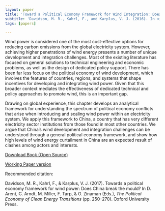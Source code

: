 ```yaml
---
layout: paper
title: 'Toward a Political Economy Framework for Wind Integration: Does China Break the Mould?'
subtitle: 'Davidson, M. R., Kahrl, F., and Karplus, V. J. (2016). In <i>The Political Economy of Clean Energy Transitions.</i>'
tags: [papers]

---
```



Wind power is considered one of the most cost-effective options for reducing carbon emissions from the global electricity system. However, achieving higher penetrations of wind energy presents a number of unique development and integration challenges. Most of the existing literature has focused on general solutions to technical engineering and economic problems, as well as the design of dedicated policy support. There has been far less focus on the political economy of wind development, which involves the features of countries, regions, and systems that shape incentives for developing and integrating wind power. Given that this broader context mediates the effectiveness of dedicated technical and policy approaches to promote wind, this is an important gap.

Drawing on global experience, this chapter develops an analytical framework for understanding the spectrum of political economy conflicts that arise when introducing and scaling wind power within an electricity system. We apply this framework to China, a country that has very different electricity sector institutions from those found in most other countries. We argue that China’s wind development and integration challenges can be understood through a general political economy framework, and show how high levels of wind energy curtailment in China are an expected result of clashes among actors and interests.


[Download Book (Open Source)](https://www.wider.unu.edu/publication/political-economy-clean-energy-transitions-0)

[Working Paper version](/2016-04-01-political-economy-framework-wind-china/)

Recommended citation:

Davidson, M. R., Kahrl, F., & Karplus, V. J. (2017). Towards a political economy framework for wind power: Does China break the mould? In D. Arent, C. Arndt, M. Miller, F. Tarp, & O. Zinaman (Eds.), _The Political Economy of Clean Energy Transitions_ (pp. 250–270). Oxford University Press.
